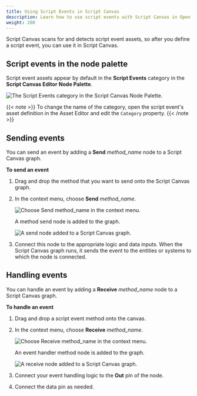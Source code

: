```yaml
---
title: Using Script Events in Script Canvas
description: Learn how to use script events with Script Canvas in Open 3D Engine (O3DE).
weight: 200
---
```


Script Canvas scans for and detects script event assets, so after you define a script event, you can use it in Script Canvas.

## Script events in the node palette

Script event assets appear by default in the **Script Events** category in the **Script Canvas Editor** **Node Palette**.

![The Script Events category in the Script Canvas Node Palette.](/images/user-guide/scripting/script-events/using-in-script-canvas-1.png)

{{< note >}}
To change the name of the category, open the script event's asset definition in the Asset Editor and edit the `Category` property.
{{< /note >}}

## Sending events

You can send an event by adding a **Send** *method\_name* node to a Script Canvas graph.

**To send an event**

1. Drag and drop the method that you want to send onto the Script Canvas graph.

1. In the context menu, choose **Send** *method\_name*.

    ![Choose Send method_name in the context menu.](/images/user-guide/scripting/script-events/using-in-script-canvas-2.png)

    A method send node is added to the graph.

    ![A send node added to a Script Canvas graph.](/images/user-guide/scripting/script-events/using-in-script-canvas-3.png)

1. Connect this node to the appropriate logic and data inputs. When the Script Canvas graph runs, it sends the event to the entities or systems to which the node is connected.

## Handling events

You can handle an event by adding a **Receive** *method\_name* node to a Script Canvas graph.

**To handle an event**

1. Drag and drop a script event method onto the canvas.

1. In the context menu, choose **Receive** *method\_name*.

    ![Choose Receive method_name in the context menu.](/images/user-guide/scripting/script-events/using-in-scipt-canvas-4.png)

    An event handler method node is added to the graph.

    ![A receive node added to a Script Canvas graph.](/images/user-guide/scripting/script-events/using-in-script-canvas-5.png)

1. Connect your event handling logic to the **Out** pin of the node.

1. Connect the data pin as needed.
